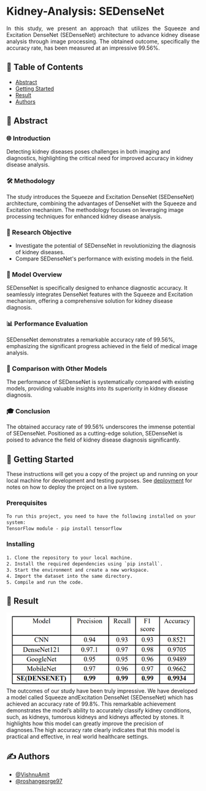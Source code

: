 # Kidney-Analysis: SEDenseNet
</div>
<p align="justify">In this study, we present an approach that utilizes the Squeeze and Excitation DenseNet (SEDenseNet) architecture to advance kidney disease analysis through image processing. The obtained outcome, specifically the accuracy rate, has been measured at an impressive 99.56%.
    <br> 
</p>

## 📝 Table of Contents
- [Abstract](#abstract)
- [Getting Started](#getting_started)
- [Result](#result)
- [Authors](#authors)

## 🧐 Abstract <a name="abstract"></a>

### 🌐 Introduction
Detecting kidney diseases poses challenges in both imaging and diagnostics, highlighting the critical need for improved accuracy in kidney disease analysis.

### 🛠️ Methodology
The study introduces the Squeeze and Excitation DenseNet (SEDenseNet) architecture, combining the advantages of DenseNet with the Squeeze and Excitation mechanism. The methodology focuses on leveraging image processing techniques for enhanced kidney disease analysis.

### 🎯 Research Objective
- Investigate the potential of SEDenseNet in revolutionizing the diagnosis of kidney diseases.
- Compare SEDenseNet's performance with existing models in the field.

### 🚀 Model Overview
SEDenseNet is specifically designed to enhance diagnostic accuracy. It seamlessly integrates DenseNet features with the Squeeze and Excitation mechanism, offering a comprehensive solution for kidney disease diagnosis.

### 📊 Performance Evaluation
SEDenseNet demonstrates a remarkable accuracy rate of 99.56%, emphasizing the significant progress achieved in the field of medical image analysis.

### 🔄 Comparison with Other Models
The performance of SEDenseNet is systematically compared with existing models, providing valuable insights into its superiority in kidney disease diagnosis.

### 🎓 Conclusion
The obtained accuracy rate of 99.56% underscores the immense potential of SEDenseNet. Positioned as a cutting-edge solution, SEDenseNet is poised to advance the field of kidney disease diagnosis significantly.

## 🏁 Getting Started <a name = "getting_started"></a>
These instructions will get you a copy of the project up and running on your local machine for development and testing purposes. See [deployment](#deployment) for notes on how to deploy the project on a live system.

### Prerequisites

```
To run this project, you need to have the following installed on your system:
TensorFlow module - pip install tensorflow
```

### Installing

```
1. Clone the repository to your local machine.
2. Install the required dependencies using `pip install`.
3. Start the environment and create a new workspace.
4. Import the dataset into the same directory.
5. Compile and run the code.
```

## 🎉 Result

[![Ouput](result_table.png)]()
The outcomes of our study have been truly impressive. We have developed a model called Squeeze andExcitation DenseNet (SEDenseNet) which has achieved an accuracy rate of 99.8%. This remarkable achievement demonstrates the model’s ability to accurately classify kidney conditions, such, as kidneys, tumorous kidneys and kidneys affected by stones. It highlights how this model can greatly improve the precision of diagnoses.The high accuracy rate clearly indicates that this model is practical and effective, in real world healthcare settings.

## ✍️ Authors <a name = "authors"></a>
- [@VishnuAmit](https://github.com/VishnuAmit) 
- [@roshangeorge97](https://github.com/roshangeorge97) 

